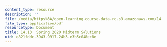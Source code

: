 ```yaml
---
content_type: resource
description: ''
file: /media/https%3A/open-learning-course-data-rc.s3.amazonaws.com/14-13-psychology-and-economics-spring-2020/e821fddc3943991724b3e3b5c048ec8e_MIT14-13s20_midterm_sol.pdf
file_type: application/pdf
resourcetype: Document
title: 14.13  Spring 2020 Midterm Solutions
uid: e821fddc-3943-9917-24b3-e3b5c048ec8e
---
```

